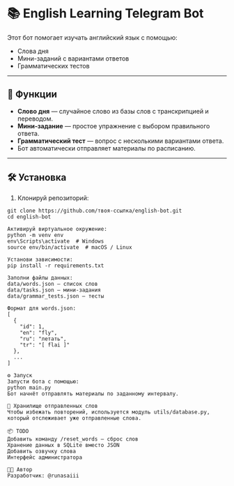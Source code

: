 # 📚 English Learning Telegram Bot
Этот бот помогает изучать английский язык с помощью:
- Слова дня
- Мини-заданий с вариантами ответов
- Грамматических тестов

---

## 🚀 Функции
- **Слово дня** — случайное слово из базы слов с транскрипцией и переводом.
- **Мини-задание** — простое упражнение с выбором правильного ответа.
- **Грамматический тест** — вопрос с несколькими вариантами ответа.
- Бот автоматически отправляет материалы по расписанию.

---
## 🛠 Установка

1. Клонируй репозиторий:
```
git clone https://github.com/твоя-ссылка/english-bot.git
cd english-bot

Активируй виртуальное окружение:
python -m venv env
env\Scripts\activate  # Windows
source env/bin/activate  # macOS / Linux

Установи зависимости:
pip install -r requirements.txt

Заполни файлы данных:
data/words.json — список слов
data/tasks.json — мини-задания
data/grammar_tests.json — тесты

Формат для words.json:
[
  {
    "id": 1,
    "en": "fly",
    "ru": "летать",
    "tr": "[ flai ]"
  },
  ...
]

⚙️ Запуск
Запусти бота с помощью:
python main.py
Бот начнёт отправлять материалы по заданному интервалу.

🧠 Хранилище отправленных слов
Чтобы избежать повторений, используется модуль utils/database.py, который отслеживает уже отправленные слова.

📦 TODO
Добавить команду /reset_words — сброс слов
Хранение данных в SQLite вместо JSON
Добавить озвучку слова
Интерфейс администратора

🧑‍💻 Автор
Разработчик: @runasaiii
